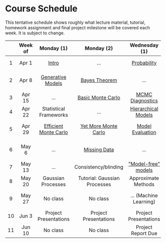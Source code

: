 # Course Schedule

This tentative schedule shows roughly what lecture material, tutorial, homework assignment and final project milestone will be covered each week.
It is subject to change.

|   | Week of | Monday (1) | Monday (2) | Wednesday (1) | Wednesday (2) | Homework | Project
|:-:|:-------:|:----------:|:----------:|:-------------:|:-------------:|:--------:|:-------:
| 1 | Apr 1 | [Intro](../lessons/intro.ipynb) | ... | [Probability](../lessons/probability.ipynb) | Tutorial: Workflow | Probability | -
| 2 | Apr 8 | [Generative Models](../lessons/generative_models.ipynb) | [Bayes Theorem](../lessons/bayes_theorem.ipynb) | ... | Tutorial: XMM Photometry | XMM Photometry | -
| 3 | Apr 15 | ... | [Basic Monte Carlo](../lessons/basic_mc.ipynb) | [MCMC Diagnostics](../lessons/mcmc_diagnostics.ipynb) | Tutorial: Metropolis | OGLE lightcurve | -
| 4 | Apr 22 | Statistical Frameworks | ... | [Hierarchical Models](../lessons/hierarchical.ipynb) | Project Speed Dating | **TBD?** | Abstract
| 5 | Apr 29 | [Efficient Monte Carlo](../lessons/efficient_mc.ipynb) | [Yet More Monte Carlo](../lessons/yet_more_mc.ipynb) | [Model Evaluation](../lessons/modelevaluation.ipynb) | Tutorial: Gibbs Sampling | Cepheids | Revised Abstract
| 6 | May 6 | ... | [Missing Data](../lessons/missingdata.ipynb) | ... |  Tutorial: Model Comparison | Model Comparison | Plan, PGM
| 7 | May 13 | ... | Consistency/blinding | ["Model-free" models](../lessons/modelfreemodels.ipynb) | Tutorial: XMM Image | XMM Image | Data Visualization
| 8 | May 20 | Gaussian Processes | Tutorial: Gaussian Processes | Approximate Methods | Machine Learning | - | Action
| 9 | May 27 | No class | No class | ... (Machine Learning) | Tutorial: Machine Learning | - | Paper Outline
| 10 | Jun 3 | Project Presentations | Project Presentations | Project Presentations | Project Presentations | - | Paper Writing
| 11 | Jun 10 | No class | No class | Project Report Due | - | - | Finished
